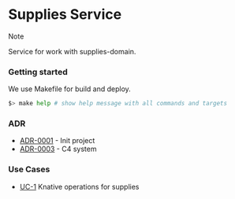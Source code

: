 # Supplies Service

> [!NOTE]
> Service for work with supplies-domain.

### Getting started

We use Makefile for build and deploy.

```bash
$> make help # show help message with all commands and targets
```

### ADR

- [ADR-0001](./docs/ADR/decisions/0001-init.md) - Init project
- [ADR-0003](./docs/ADR/decisions/0002-c4-system.md) - C4 system

### Use Cases

- [UC-1](./knative/README.md) Knative operations for supplies
